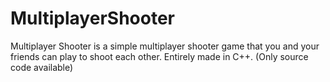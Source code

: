 # MultiplayerShooter

Multiplayer Shooter is a simple multiplayer shooter game that you and your friends can play to shoot each other. 
Entirely made in C++. 
(Only source code available)
